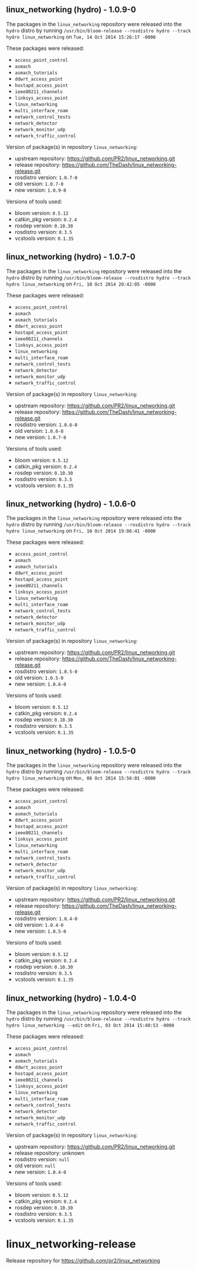 ## linux_networking (hydro) - 1.0.9-0

The packages in the `linux_networking` repository were released into the `hydro` distro by running `/usr/bin/bloom-release --rosdistro hydro --track hydro linux_networking` on `Tue, 14 Oct 2014 15:26:17 -0000`

These packages were released:
- `access_point_control`
- `asmach`
- `asmach_tutorials`
- `ddwrt_access_point`
- `hostapd_access_point`
- `ieee80211_channels`
- `linksys_access_point`
- `linux_networking`
- `multi_interface_roam`
- `network_control_tests`
- `network_detector`
- `network_monitor_udp`
- `network_traffic_control`

Version of package(s) in repository `linux_networking`:
- upstream repository: https://github.com/PR2/linux_networking.git
- release repository: https://github.com/TheDash/linux_networking-release.git
- rosdistro version: `1.0.7-0`
- old version: `1.0.7-0`
- new version: `1.0.9-0`

Versions of tools used:
- bloom version: `0.5.12`
- catkin_pkg version: `0.2.4`
- rosdep version: `0.10.30`
- rosdistro version: `0.3.5`
- vcstools version: `0.1.35`


## linux_networking (hydro) - 1.0.7-0

The packages in the `linux_networking` repository were released into the `hydro` distro by running `/usr/bin/bloom-release --rosdistro hydro --track hydro linux_networking` on `Fri, 10 Oct 2014 20:42:05 -0000`

These packages were released:
- `access_point_control`
- `asmach`
- `asmach_tutorials`
- `ddwrt_access_point`
- `hostapd_access_point`
- `ieee80211_channels`
- `linksys_access_point`
- `linux_networking`
- `multi_interface_roam`
- `network_control_tests`
- `network_detector`
- `network_monitor_udp`
- `network_traffic_control`

Version of package(s) in repository `linux_networking`:
- upstream repository: https://github.com/PR2/linux_networking.git
- release repository: https://github.com/TheDash/linux_networking-release.git
- rosdistro version: `1.0.6-0`
- old version: `1.0.6-0`
- new version: `1.0.7-0`

Versions of tools used:
- bloom version: `0.5.12`
- catkin_pkg version: `0.2.4`
- rosdep version: `0.10.30`
- rosdistro version: `0.3.5`
- vcstools version: `0.1.35`


## linux_networking (hydro) - 1.0.6-0

The packages in the `linux_networking` repository were released into the `hydro` distro by running `/usr/bin/bloom-release --rosdistro hydro --track hydro linux_networking` on `Fri, 10 Oct 2014 19:06:41 -0000`

These packages were released:
- `access_point_control`
- `asmach`
- `asmach_tutorials`
- `ddwrt_access_point`
- `hostapd_access_point`
- `ieee80211_channels`
- `linksys_access_point`
- `linux_networking`
- `multi_interface_roam`
- `network_control_tests`
- `network_detector`
- `network_monitor_udp`
- `network_traffic_control`

Version of package(s) in repository `linux_networking`:
- upstream repository: https://github.com/PR2/linux_networking.git
- release repository: https://github.com/TheDash/linux_networking-release.git
- rosdistro version: `1.0.5-0`
- old version: `1.0.5-0`
- new version: `1.0.6-0`

Versions of tools used:
- bloom version: `0.5.12`
- catkin_pkg version: `0.2.4`
- rosdep version: `0.10.30`
- rosdistro version: `0.3.5`
- vcstools version: `0.1.35`


## linux_networking (hydro) - 1.0.5-0

The packages in the `linux_networking` repository were released into the `hydro` distro by running `/usr/bin/bloom-release --rosdistro hydro --track hydro linux_networking` on `Mon, 06 Oct 2014 15:56:01 -0000`

These packages were released:
- `access_point_control`
- `asmach`
- `asmach_tutorials`
- `ddwrt_access_point`
- `hostapd_access_point`
- `ieee80211_channels`
- `linksys_access_point`
- `linux_networking`
- `multi_interface_roam`
- `network_control_tests`
- `network_detector`
- `network_monitor_udp`
- `network_traffic_control`

Version of package(s) in repository `linux_networking`:
- upstream repository: https://github.com/PR2/linux_networking.git
- release repository: https://github.com/TheDash/linux_networking-release.git
- rosdistro version: `1.0.4-0`
- old version: `1.0.4-0`
- new version: `1.0.5-0`

Versions of tools used:
- bloom version: `0.5.12`
- catkin_pkg version: `0.2.4`
- rosdep version: `0.10.30`
- rosdistro version: `0.3.5`
- vcstools version: `0.1.35`


## linux_networking (hydro) - 1.0.4-0

The packages in the `linux_networking` repository were released into the `hydro` distro by running `/usr/bin/bloom-release --rosdistro hydro --track hydro linux_networking --edit` on `Fri, 03 Oct 2014 15:40:53 -0000`

These packages were released:
- `access_point_control`
- `asmach`
- `asmach_tutorials`
- `ddwrt_access_point`
- `hostapd_access_point`
- `ieee80211_channels`
- `linksys_access_point`
- `linux_networking`
- `multi_interface_roam`
- `network_control_tests`
- `network_detector`
- `network_monitor_udp`
- `network_traffic_control`

Version of package(s) in repository `linux_networking`:
- upstream repository: https://github.com/PR2/linux_networking.git
- release repository: unknown
- rosdistro version: `null`
- old version: `null`
- new version: `1.0.4-0`

Versions of tools used:
- bloom version: `0.5.12`
- catkin_pkg version: `0.2.4`
- rosdep version: `0.10.30`
- rosdistro version: `0.3.5`
- vcstools version: `0.1.35`


linux_networking-release
========================

Release repository for https://github.com/pr2/linux_networking

